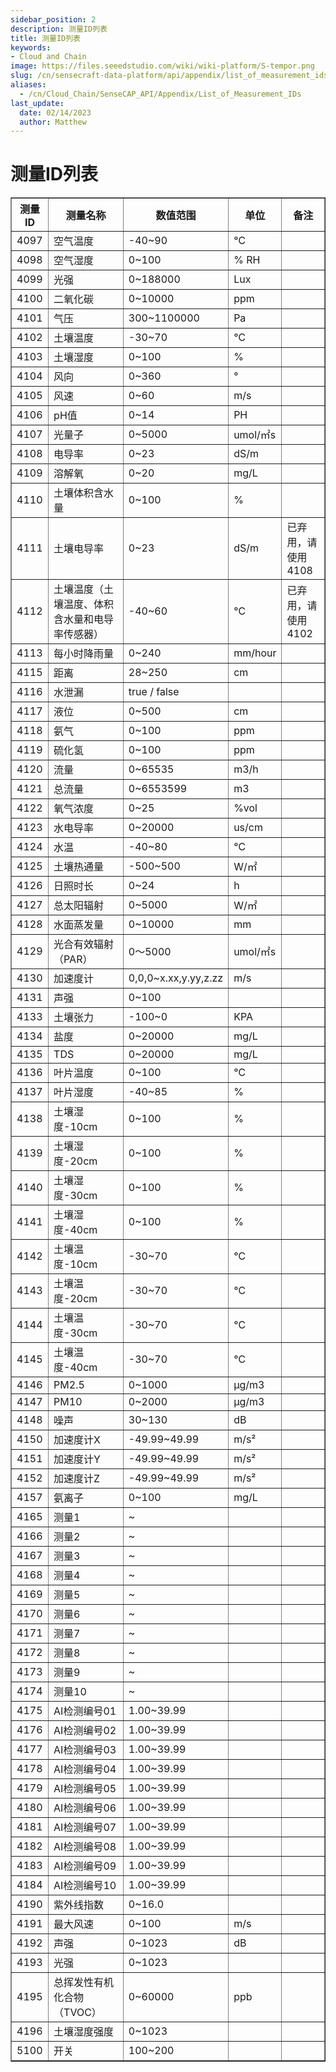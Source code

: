 ```yaml
---
sidebar_position: 2
description: 测量ID列表
title: 测量ID列表
keywords:
- Cloud and Chain
image: https://files.seeedstudio.com/wiki/wiki-platform/S-tempor.png        
slug: /cn/sensecraft-data-platform/api/appendix/list_of_measurement_ids
aliases:
  - /cn/Cloud_Chain/SenseCAP_API/Appendix/List_of_Measurement_IDs
last_update:
  date: 02/14/2023
  author: Matthew
---
```


<div class="post-header">
<h1>测量ID列表</h1>
</div>
<div class="post-content">
<div id="toc"></div>
<div>
<div id="di"></div>
<table id="tb" border="1">
<tbody>
<tr>
<th>测量ID</th>
<th>测量名称</th>
<th>数值范围</th>
<th>单位</th>
<th>备注</th>
</tr>
<tr>
<td>4097</td>
<td>空气温度</td>
<td>-40~90</td>
<td>℃</td>
<td></td>
</tr>
<tr>
<td>4098</td>
<td>空气湿度</td>
<td>0~100</td>
<td>% RH</td>
<td></td>
</tr>
<tr>
<td>4099</td>
<td>光强</td>
<td>0~188000</td>
<td>Lux</td>
<td></td>
</tr>
<tr>
<td>4100</td>
<td>二氧化碳</td>
<td>0~10000</td>
<td>ppm</td>
<td></td>
</tr>
<tr>
<td>4101</td>
<td>气压</td>
<td>300~1100000</td>
<td>Pa</td>
<td></td>
</tr>
<tr>
<td>4102</td>
<td>土壤温度</td>
<td>-30~70</td>
<td>℃</td>
<td></td>
</tr>
<tr>
<td>4103</td>
<td>土壤湿度</td>
<td>0~100</td>
<td>%</td>
<td></td>
</tr>
<tr>
<td>4104</td>
<td>风向</td>
<td>0~360</td>
<td>°</td>
<td></td>
</tr>
<tr>
<td>4105</td>
<td>风速</td>
<td>0~60</td>
<td>m/s</td>
<td></td>
</tr>
<tr>
<td>4106</td>
<td>pH值</td>
<td>0~14</td>
<td>PH</td>
<td></td>
</tr>
<tr>
<td>4107</td>
<td>光量子</td>
<td>0~5000</td>
<td>umol/㎡s</td>
<td></td>
</tr>
<tr>
<td>4108</td>
<td>电导率</td>
<td>0~23</td>
<td>dS/m</td>
<td></td>
</tr>
<tr>
<td>4109</td>
<td>溶解氧</td>
<td>0~20</td>
<td>mg/L</td>
<td></td>
</tr>
<tr>
<td>4110</td>
<td>土壤体积含水量</td>
<td>0~100</td>
<td>%</td>
<td></td>
</tr>
<tr>
<td>4111</td>
<td>土壤电导率</td>
<td>0~23</td>
<td>dS/m</td>
<td>已弃用，请使用4108</td>
</tr>
<tr>
<td>4112</td>
<td>土壤温度（土壤温度、体积含水量和电导率传感器）</td>
<td>-40~60</td>
<td>℃</td>
<td>已弃用，请使用4102</td>
</tr>
<tr>
<td>4113</td>
<td>每小时降雨量</td>
<td>0~240</td>
<td>mm/hour</td>
<td></td>
</tr>
<tr>
<td>4115</td>
<td>距离</td>
<td>28~250</td>
<td>cm</td>
<td></td>
</tr>
<tr>
<td>4116</td>
<td>水泄漏</td>
<td>true / false</td>
<td></td>
<td></td>
</tr>
<tr>
<td>4117</td>
<td>液位</td>
<td>0~500</td>
<td>cm</td>
<td></td>
</tr>
<tr>
<td>4118</td>
<td>氨气</td>
<td>0~100</td>
<td>ppm</td>
<td></td>
</tr>
<tr>
<td>4119</td>
<td>硫化氢</td>
<td>0~100</td>
<td>ppm</td>
<td></td>
</tr>
<tr>
<td>4120</td>
<td>流量</td>
<td>0~65535</td>
<td>m3/h</td>
<td></td>
</tr>
<tr>
<td>4121</td>
<td>总流量</td>
<td>0~6553599</td>
<td>m3</td>
<td></td>
</tr>
<tr>
<td>4122</td>
<td>氧气浓度</td>
<td>0~25</td>
<td>%vol</td>
<td></td>
</tr>
<tr>
<td>4123</td>
<td>水电导率</td>
<td>0~20000</td>
<td>us/cm</td>
<td></td>
</tr>
<tr>
<td>4124</td>
<td>水温</td>
<td>-40~80</td>
<td>℃</td>
<td></td>
</tr>
<tr>
<td>4125</td>
<td>土壤热通量</td>
<td>-500~500</td>
<td>W/㎡</td>
<td></td>
</tr>
<tr>
<td>4126</td>
<td>日照时长</td>
<td>0~24</td>
<td>h</td>
<td></td>
</tr>
<tr>
<td>4127</td>
<td>总太阳辐射</td>
<td>0~5000</td>
<td>W/㎡</td>
<td></td>
</tr>
<tr>
<td>4128</td>
<td>水面蒸发量</td>
<td>0~10000</td>
<td>mm</td>
<td></td>
</tr>
<tr>
<td>4129</td>
<td>光合有效辐射（PAR）</td>
<td>0～5000</td>
<td>umol/㎡s</td>
<td></td>
</tr>
<tr>
<td>4130</td>
<td>加速度计</td>
<td>0,0,0~x.xx,y.yy,z.zz</td>
<td>m/s</td>
<td></td>
</tr>
<tr>
<td>4131</td>
<td>声强</td>
<td>0~100</td>
<td></td>
<td></td>
</tr>
<tr>
<td>4133</td>
<td>土壤张力</td>
<td>-100~0</td>
<td>KPA</td>
<td></td>
</tr>
<tr>
<td>4134</td>
<td>盐度</td>
<td>0~20000</td>
<td>mg/L</td>
<td></td>
</tr>
<tr>
<td>4135</td>
<td>TDS</td>
<td>0~20000</td>
<td>mg/L</td>
<td></td>
</tr>
<tr>
<td>4136</td>
<td>叶片温度</td>
<td>0~100</td>
<td>℃</td>
<td></td>
</tr>
<tr>
<td>4137</td>
<td>叶片湿度</td>
<td>-40~85</td>
<td>%</td>
<td></td>
</tr>
<tr>
<td>4138</td>
<td>土壤湿度-10cm</td>
<td>0~100</td>
<td>%</td>
<td></td>
</tr>
<tr>
<td>4139</td>
<td>土壤湿度-20cm</td>
<td>0~100</td>
<td>%</td>
<td></td>
</tr>
<tr>
<td>4140</td>
<td>土壤湿度-30cm</td>
<td>0~100</td>
<td>%</td>
<td></td>
</tr>
<tr>
<td>4141</td>
<td>土壤湿度-40cm</td>
<td>0~100</td>
<td>%</td>
<td></td>
</tr>
<tr>
<td>4142</td>
<td>土壤温度-10cm</td>
<td>-30~70</td>
<td>℃</td>
<td></td>
</tr>
<tr>
<td>4143</td>
<td>土壤温度-20cm</td>
<td>-30~70</td>
<td>℃</td>
<td></td>
</tr>
<tr>
<td>4144</td>
<td>土壤温度-30cm</td>
<td>-30~70</td>
<td>℃</td>
<td></td>
</tr>
<tr>
<td>4145</td>
<td>土壤温度-40cm</td>
<td>-30~70</td>
<td>℃</td>
<td></td>
</tr>
<tr>
<td>4146</td>
<td>PM2.5</td>
<td>0~1000</td>
<td>μg/m3</td>
<td></td>
</tr>
<tr>
<td>4147</td>
<td>PM10</td>
<td>0~2000</td>
<td>μg/m3</td>
<td></td>
</tr>
<tr>
<td>4148</td>
<td>噪声</td>
<td>30~130</td>
<td>dB</td>
<td></td>
</tr>
<tr>
<td>4150</td>
<td>加速度计X</td>
<td>-49.99~49.99</td>
<td>m/s²</td>
<td></td>
</tr>
<tr>
<td>4151</td>
<td>加速度计Y</td>
<td>-49.99~49.99</td>
<td>m/s²</td>
<td></td>
</tr>
<tr>
<td>4152</td>
<td>加速度计Z</td>
<td>-49.99~49.99</td>
<td>m/s²</td>
<td></td>
</tr>
<tr>
<td>4157</td>
<td>氨离子</td>
<td>0~100</td>
<td>mg/L</td>
<td></td>
</tr>
<tr>
<td>4165</td>
<td>测量1</td>
<td>~</td>
<td></td>
<td></td>
</tr>
<tr>
<td>4166</td>
<td>测量2</td>
<td>~</td>
<td></td>
<td></td>
</tr>
<tr>
<td>4167</td>
<td>测量3</td>
<td>~</td>
<td></td>
<td></td>
</tr>
<tr>
<td>4168</td>
<td>测量4</td>
<td>~</td>
<td></td>
<td></td>
</tr>
<tr>
<td>4169</td>
<td>测量5</td>
<td>~</td>
<td></td>
<td></td>
</tr>
<tr>
<td>4170</td>
<td>测量6</td>
<td>~</td>
<td></td>
<td></td>
</tr>
<tr>
<td>4171</td>
<td>测量7</td>
<td>~</td>
<td></td>
<td></td>
</tr>
<tr>
<td>4172</td>
<td>测量8</td>
<td>~</td>
<td></td>
<td></td>
</tr>
<tr>
<td>4173</td>
<td>测量9</td>
<td>~</td>
<td></td>
<td></td>
</tr>
<tr>
<td>4174</td>
<td>测量10</td>
<td>~</td>
<td></td>
<td></td>
</tr>
<tr>
<td>4175</td>
<td>AI检测编号01</td>
<td>1.00~39.99</td>
<td></td>
<td></td>
</tr>
<tr>
<td>4176</td>
<td>AI检测编号02</td>
<td>1.00~39.99</td>
<td></td>
<td></td>
</tr>
<tr>
<td>4177</td>
<td>AI检测编号03</td>
<td>1.00~39.99</td>
<td></td>
<td></td>
</tr>
<tr>
<td>4178</td>
<td>AI检测编号04</td>
<td>1.00~39.99</td>
<td></td>
<td></td>
</tr>
<tr>
<td>4179</td>
<td>AI检测编号05</td>
<td>1.00~39.99</td>
<td></td>
<td></td>
</tr>
<tr>
<td>4180</td>
<td>AI检测编号06</td>
<td>1.00~39.99</td>
<td></td>
<td></td>
</tr>
<tr>
<td>4181</td>
<td>AI检测编号07</td>
<td>1.00~39.99</td>
<td></td>
<td></td>
</tr>
<tr>
<td>4182</td>
<td>AI检测编号08</td>
<td>1.00~39.99</td>
<td></td>
<td></td>
</tr>
<tr>
<td>4183</td>
<td>AI检测编号09</td>
<td>1.00~39.99</td>
<td></td>
<td></td>
</tr>
<tr>
<td>4184</td>
<td>AI检测编号10</td>
<td>1.00~39.99</td>
<td></td>
<td></td>
</tr>
<tr>
<td>4190</td>
<td>紫外线指数</td>
<td>0~16.0</td>
<td></td>
<td></td>
</tr>
<tr>
<td>4191</td>
<td>最大风速</td>
<td>0~100</td>
<td>m/s</td>
<td></td>
</tr>
<tr>
<td>4192</td>
<td>声强</td>
<td>0~1023</td>
<td>dB</td>
<td></td>
</tr>
<tr>
<td>4193</td>
<td>光强</td>
<td>0~1023</td>
<td></td>
<td></td>
</tr>
<tr>
<td>4195</td>
<td>总挥发性有机化合物（TVOC）</td>
<td>0~60000</td>
<td>ppb</td>
<td></td>
</tr>
<tr>
<td>4196</td>
<td>土壤湿度强度</td>
<td>0~1023</td>
<td></td>
<td></td>
</tr>
<tr>
<td>5100</td>
<td>开关</td>
<td>100~200</td>
<td></td>
<td></td>
</tr>
</tbody>
</table>
</div>
</div>